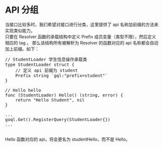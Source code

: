 # API 分组
当接口比较多时，我们希望对接口进行分类，这里提供了 api 名称加前缀的方法来实现类似能力。
<br>
只要在 Resolver 函数的承载结构中定义 Prefix 成员变量（类型不限），然后定义相应的 tag 。
那么该结构所有被解析为 Resolver 的函数对应的 api 名称都会自动加上前缀。如下：
<pre>
// StudentLoader 学生信息操作承载类
type StudentLoader struct {
	// 定义 api 前缀为 student
	Prefix string `gql:"prefix=student"`
}

// Hello hello
func (StudentLoader) Hello() (string, error) {
	return "Hello Student", nil
}

...
goql.Get().RegisterQuery(StudentLoader{})
...

</pre>
Hello 函数对应的 api，将会更名为 studentHello，而不是 Hello。
